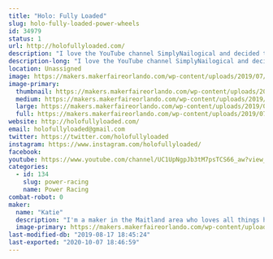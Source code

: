 ```yaml
---
title: "Holo: Fully Loaded"
slug: holo-fully-loaded-power-wheels
id: 34979
status: 1
url: http://holofullyloaded.com/
description: "I love the YouTube channel SimplyNailogical and decided to make my power wheels holographic in honor of her. We built the car in 2017 and put together a website to show the process and updates. Be sure to check it out!"
description-long: "I love the YouTube channel SimplyNailogical and decided to make my power wheels holographic in honor of her. We built the car in 2017 and put together a website to show the process and updates. Be sure to check it out! You can click through a few of our photos here, or check out our website for even more pics and some updates as we improve the car."
location: Unassigned
image: https://makers.makerfaireorlando.com/wp-content/uploads/2019/07/20181123_210823-768x1024.jpg
image-primary:
  thumbnail: https://makers.makerfaireorlando.com/wp-content/uploads/2019/07/20181123_210823-150x150.jpg
  medium: https://makers.makerfaireorlando.com/wp-content/uploads/2019/07/20181123_210823-225x300.jpg
  large: https://makers.makerfaireorlando.com/wp-content/uploads/2019/07/20181123_210823-768x1024.jpg
  full: https://makers.makerfaireorlando.com/wp-content/uploads/2019/07/20181123_210823.jpg
website: http://holofullyloaded.com/
email: holofullyloaded@gmail.com
twitter: https://twitter.com/holofullyloaded
instagram: https://www.instagram.com/holofullyloaded/
facebook: 
youtube: https://www.youtube.com/channel/UC1UpNgpJb3tM7psTCS66_aw?view_as=subscriber
categories:
  - id: 134
    slug: power-racing
    name: Power Racing
combat-robot: 0
maker:
  name: "Katie"
  description: "I'm a maker in the Maitland area who loves all things holographic. My hobbies are power racing, 3d printing, and binging Netflix while doing prototyping work for my business P3D Creations. "
  image-primary: https://makers.makerfaireorlando.com/wp-content/uploads/2017/10/IMG_20150913_200114960-1-539x1024.jpg
last-modified-db: "2019-08-17 18:45:24"
last-exported: "2020-10-07 18:46:59"
---
```

